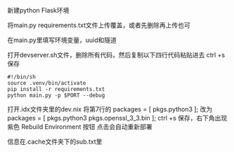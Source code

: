 新建python Flask环境

将main.py requirements.txt文件上传覆盖，或者先删除再上传也可

在main.py里填写环境变量，uuid和隧道

打开devserver.sh文件，删除所有代码，然后复制以下四行代码粘贴进去  ctrl +s 保存

```
#!/bin/sh
source .venv/bin/activate
pip install -r requirements.txt
python main.py -p $PORT --debug
```

打开.idx文件夹里的dev.nix  将第7行的 packages = [ pkgs.python3 ]; 改为 packages = [ pkgs.python3 pkgs.openssl_3_3.bin ];   ctrl +s 保存，右下角出现紫色 Rebuild Environment 按钮 点击会自动重新部署

信息在.cache文件夹下的sub.txt里
